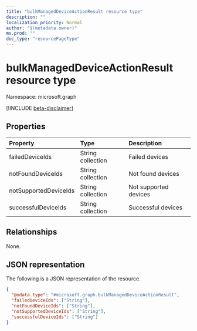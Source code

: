 ```yaml
---
title: "bulkManagedDeviceActionResult resource type"
description: ""
localization_priority: Normal
author: "$(metadata.owner)"
ms.prod: ""
doc_type: "resourcePageType"
---
```


# bulkManagedDeviceActionResult resource type

Namespace: microsoft.graph

[!INCLUDE [beta-disclaimer](../../includes/beta-disclaimer.md)]

## Properties

| Property              | Type              | Description           |
| :-------------------- | :---------------- | :-------------------- |
| failedDeviceIds       | String collection | Failed devices        |
| notFoundDeviceIds     | String collection | Not found devices     |
| notSupportedDeviceIds | String collection | Not supported devices |
| successfulDeviceIds   | String collection | Successful devices    |

## Relationships

None.

## JSON representation

The following is a JSON representation of the resource.

<!-- {
  "blockType": "resource",
  "@odata.type": "microsoft.graph.bulkManagedDeviceActionResult",
}
-->

```json
{
  "@odata.type": "#microsoft.graph.bulkManagedDeviceActionResult",
  "failedDeviceIds": ["String"],
  "notFoundDeviceIds": ["String"],
  "notSupportedDeviceIds": ["String"],
  "successfulDeviceIds": ["String"]
}
```
